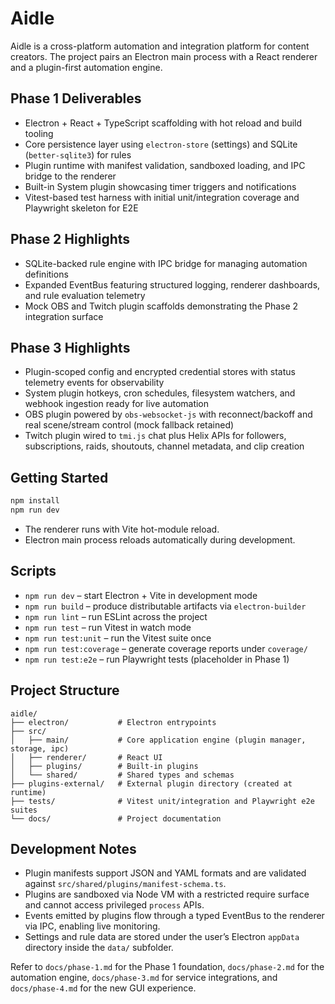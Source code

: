 # Aidle

Aidle is a cross-platform automation and integration platform for content creators. The project pairs an Electron main process with a React renderer and a plugin-first automation engine.

## Phase 1 Deliverables

- Electron + React + TypeScript scaffolding with hot reload and build tooling
- Core persistence layer using `electron-store` (settings) and SQLite (`better-sqlite3`) for rules
- Plugin runtime with manifest validation, sandboxed loading, and IPC bridge to the renderer
- Built-in System plugin showcasing timer triggers and notifications
- Vitest-based test harness with initial unit/integration coverage and Playwright skeleton for E2E

## Phase 2 Highlights

- SQLite-backed rule engine with IPC bridge for managing automation definitions
- Expanded EventBus featuring structured logging, renderer dashboards, and rule evaluation telemetry
- Mock OBS and Twitch plugin scaffolds demonstrating the Phase 2 integration surface

## Phase 3 Highlights

- Plugin-scoped config and encrypted credential stores with status telemetry events for observability
- System plugin hotkeys, cron schedules, filesystem watchers, and webhook ingestion ready for live automation
- OBS plugin powered by `obs-websocket-js` with reconnect/backoff and real scene/stream control (mock fallback retained)
- Twitch plugin wired to `tmi.js` chat plus Helix APIs for followers, subscriptions, raids, shoutouts, channel metadata, and clip creation

## Getting Started

```bash
npm install
npm run dev
```

- The renderer runs with Vite hot-module reload.
- Electron main process reloads automatically during development.

## Scripts

- `npm run dev` – start Electron + Vite in development mode
- `npm run build` – produce distributable artifacts via `electron-builder`
- `npm run lint` – run ESLint across the project
- `npm run test` – run Vitest in watch mode
- `npm run test:unit` – run the Vitest suite once
- `npm run test:coverage` – generate coverage reports under `coverage/`
- `npm run test:e2e` – run Playwright tests (placeholder in Phase 1)

## Project Structure

```
aidle/
├── electron/           # Electron entrypoints
├── src/
│   ├── main/           # Core application engine (plugin manager, storage, ipc)
│   ├── renderer/       # React UI
│   ├── plugins/        # Built-in plugins
│   └── shared/         # Shared types and schemas
├── plugins-external/   # External plugin directory (created at runtime)
├── tests/              # Vitest unit/integration and Playwright e2e suites
└── docs/               # Project documentation
```

## Development Notes

- Plugin manifests support JSON and YAML formats and are validated against `src/shared/plugins/manifest-schema.ts`.
- Plugins are sandboxed via Node VM with a restricted require surface and cannot access privileged `process` APIs.
- Events emitted by plugins flow through a typed EventBus to the renderer via IPC, enabling live monitoring.
- Settings and rule data are stored under the user’s Electron `appData` directory inside the `data/` subfolder.

Refer to `docs/phase-1.md` for the Phase 1 foundation, `docs/phase-2.md` for the automation engine, `docs/phase-3.md` for service integrations, and `docs/phase-4.md` for the new GUI experience.
